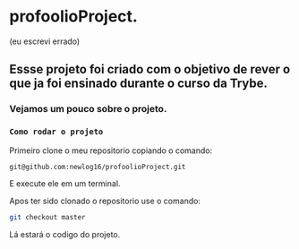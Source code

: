 # profoolioProject.
(eu escrevi errado)

## Essse projeto foi criado com o objetivo de rever o que ja foi ensinado durante o curso da Trybe.

### Vejamos um pouco sobre o projeto.


### `Como rodar o projeto`

Primeiro clone o meu repositorio copiando o comando:

```bash
git@github.com:newlog16/profoolioProject.git
```
E execute ele em um terminal.

Apos ter sido clonado o repositorio use o comando:
```bash
git checkout master
```
Lá estará o codigo do projeto.
